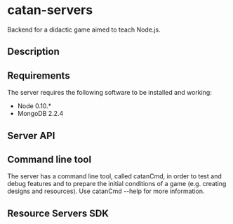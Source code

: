 catan-servers
=============

Backend for a didactic game aimed to teach Node.js.

Description
---------------


Requirements
---------------
The server requires the following software to be installed and working:
- Node 0.10.*
- MongoDB 2.2.4

Server API
---------------


Command line tool
-------------------
The server has a command line tool, called catanCmd, in order to test and debug features and to prepare the initial
conditions of a game (e.g. creating designs and resources). Use catanCmd --help for more information.


Resource Servers SDK
----------------------
